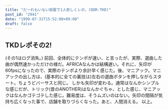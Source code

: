 ```yaml
---
title: "だーれもいない部屋で1人悲しくレポ。(DDR-TKD)"
post_id: "2941"
date: "1999-07-31T15:52:00+09:00"
draft: false
---
```



## TKDレポその2!
(その1はログ消失。) 前回、全体的にテンポが速い、と言ったが、実際、選曲した曲が偶然速かっただけの様だ。AFRICAなんかは結構遅い。それに、矢印が60fpsになったので、実際のテンポより余計早く感じた。後、マニアック。マニアックの出し方は、(基本的に全ての裏技は)左右の選曲ボタンを押しながらスタート。ちょうどバーサスと同じ。  しかも矢印が変わる。通常はなんかシンプルな感じだが、トリック(昔のANOTHER)はなんかぐちゃ、とした感じ、マニアックはなんかゴテゴテした感じ。難易度は、そうムズいのはない。矢印の間隔が気持ち広くなった事で、店舗を取りづらくなった。あと、人間消える。 以上。
